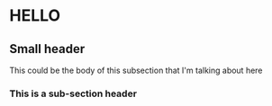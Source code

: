 # HELLO 

## Small header

This could be the body of this subsection that I'm talking about here

### This is a sub-section header
